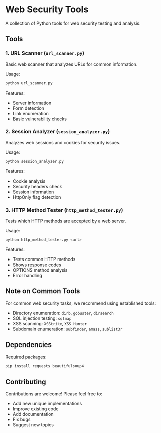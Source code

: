 # Web Security Tools

A collection of Python tools for web security testing and analysis.

## Tools

### 1. URL Scanner (`url_scanner.py`)
Basic web scanner that analyzes URLs for common information.

Usage:
```bash
python url_scanner.py
```

Features:
- Server information
- Form detection
- Link enumeration
- Basic vulnerability checks

### 2. Session Analyzer (`session_analyzer.py`)
Analyzes web sessions and cookies for security issues.

Usage:
```bash
python session_analyzer.py
```

Features:
- Cookie analysis
- Security headers check
- Session information
- HttpOnly flag detection

### 3. HTTP Method Tester (`http_method_tester.py`)
Tests which HTTP methods are accepted by a web server.

Usage:
```bash
python http_method_tester.py <url>
```

Features:
- Tests common HTTP methods
- Shows response codes
- OPTIONS method analysis
- Error handling

## Note on Common Tools

For common web security tasks, we recommend using established tools:

- Directory enumeration: `dirb`, `gobuster`, `dirsearch`
- SQL injection testing: `sqlmap`
- XSS scanning: `XSStrike`, `XSS Hunter`
- Subdomain enumeration: `subfinder`, `amass`, `sublist3r`

## Dependencies

Required packages:
```bash
pip install requests beautifulsoup4
```

## Contributing

Contributions are welcome! Please feel free to:
- Add new unique implementations
- Improve existing code
- Add documentation
- Fix bugs
- Suggest new topics 